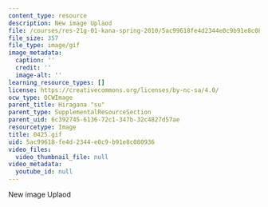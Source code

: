 ```yaml
---
content_type: resource
description: New image Uplaod
file: /courses/res-21g-01-kana-spring-2010/5ac99618fe4d2344e0c9b91e8c080936_0425.gif
file_size: 357
file_type: image/gif
image_metadata:
  caption: ''
  credit: ''
  image-alt: ''
learning_resource_types: []
license: https://creativecommons.org/licenses/by-nc-sa/4.0/
ocw_type: OCWImage
parent_title: Hiragana "su"
parent_type: SupplementalResourceSection
parent_uid: 6c392745-6136-72c1-347b-32c4827d57ae
resourcetype: Image
title: 0425.gif
uid: 5ac99618-fe4d-2344-e0c9-b91e8c080936
video_files:
  video_thumbnail_file: null
video_metadata:
  youtube_id: null
---
```

New image Uplaod